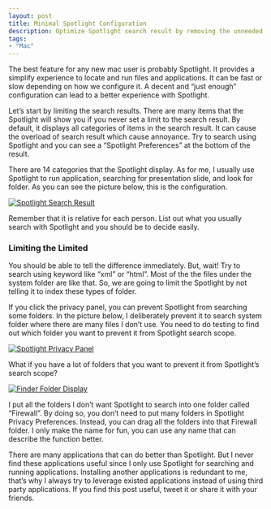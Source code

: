 ```yaml
---
layout: post
title: Minimal Spotlight Configuration
description: Optimize Spotlight search result by removing the unneeded folders and items from the search list.
tags:
- "Mac"
---
```

The best feature for any new mac user is probably Spotlight. It provides a simplify experience to locate and run files and applications. It can be fast or slow depending on how we configure it. A decent and “just enough” configuration can lead to a better experience with Spotlight.

<!--more-->

Let’s start by limiting the search results. There are many items that the Spotlight will show you if you never set a limit to the search result. By default, it displays all categories of items in the search result. It can cause the overload of search result which cause annoyance. Try to search using Spotlight and you can see a “Spotlight Preferences” at the bottom of the result.

There are 14 categories that the Spotlight display. As for me, I usually use Spotlight to run application, searching for presentation slide, and look for folder. As you can see the picture below, this is the configuration.

[ ![Spotlight Search Result][img3] ](http://images.sayzlim.net/2010/11/spotlight_result.jpg "Spotlight Search Result")

[img3]: http://images.sayzlim.net/2010/11/spotlight_result.jpg "Spotlight Search Result"

Remember that it is relative for each person. List out what you usually search with Spotlight and you should be to decide easily.

### Limiting the Limited

You should be able to tell the difference immediately. But, wait! Try to search using keyword like “xml” or “html”. Most of the the files under the system folder are like that. So, we are going to limit the Spotlight by not telling it to index these types of folder.

If you click the privacy panel, you can prevent Spotlight from searching some folders. In the picture below, I deliberately prevent it to search system folder where there are many files I don’t use. You need to do testing to find out which folder you want to prevent it from Spotlight search scope.

[ ![Spotlight Privacy Panel][img2] ](http://images.sayzlim.net/2010/11/spotlight_privacy.jpg "Spotlight Privacy Panel")

[img2]: http://images.sayzlim.net/2010/11/spotlight_privacy.jpg "Spotlight Privacy Panel"

What if you have a lot of folders that you want to prevent it from Spotlight’s search scope?

[ ![Finder Folder Display][img1] ](http://images.sayzlim.net/2010/11/spotlight_finder.jpg "Finder Folder Display")

[img1]: http://images.sayzlim.net/2010/11/spotlight_finder.jpg "Finder Folder Display"

I put all the folders I don’t want Spotlight to search into one folder called “Firewall”. By doing so, you don’t need to put many folders in Spotlight Privacy Preferences. Instead, you can drag all the folders into that Firewall folder. I only make the name for fun, you can use any name that can describe the function better.

There are many applications that can do better than Spotlight. But I never find these applications useful since I only use Spotlight for searching and running applications. Installing another applications is redundant to me, that’s why I always try to leverage existed applications instead of using third party applications. If you find this post useful, tweet it or share it with your friends.